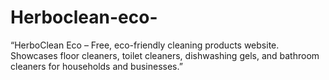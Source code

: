 # Herboclean-eco-
“HerboClean Eco – Free, eco-friendly cleaning products website. Showcases floor cleaners, toilet cleaners, dishwashing gels, and bathroom cleaners for households and businesses.”
